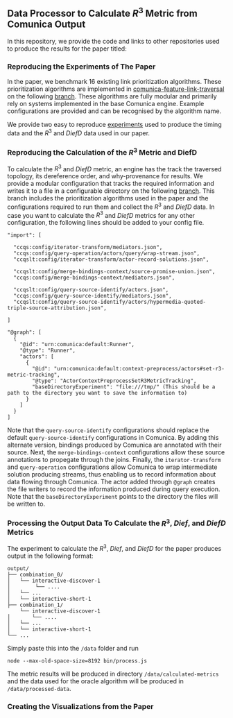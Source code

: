 ## Data Processor to Calculate $R^3$ Metric from Comunica Output

In this repository, we provide the code and links to other repositories used to produce the results for the paper titled: 

### Reproducing the Experiments of The Paper

In the paper, we benchmark 16 existing link prioritization algorithms. These prioritization algorithms are implemented in [comunica-feature-link-traversal](https://github.com/comunica/comunica-feature-link-traversal) on the following [branch](https://github.com/RubenEschauzier/comunica-feature-link-traversal/tree/feature/reimplement-prioritization). These algorithms are fully modular and primarily rely on systems implemented in the base Comunica engine. Example configurations are provided and can be recognised by the algorithm name. 

We provide two easy to reproduce [experiments](https://github.com/RubenEschauzier/link-prioritization-experiments/tree/master) used to produce the timing data and the $R^{3}$ and $DiefD$ data used in our paper.

### Reproducing the Calculation of the $R^3$ Metric and DiefD

To calculate the $R^3$ and $DiefD$ metric, an engine has the track the traversed topology, its dereference order, and why-provenance for results. We provide a modular configuration that tracks the required information and writes it to a file in a configurable directory on the following [branch](https://github.com/RubenEschauzier/comunica-feature-link-traversal/tree/feature/link-prioritization-r3-metric). This branch includes the prioritization algorithms used in the paper and the configurations required to run them and collect the $R^3$ and $DiefD$ data. In case you want to calculate the $R^3$ and $DiefD$ metrics for any other configuration, the following lines should be added to your config file.

```
"import": [
  
  "ccqs:config/iterator-transform/mediators.json",
  "ccqs:config/query-operation/actors/query/wrap-stream.json",
  "ccqslt:config/iterator-transform/actor-record-solutions.json",

  "ccqslt:config/merge-bindings-context/source-promise-union.json",
  "ccqs:config/merge-bindings-context/mediators.json",

  "ccqslt:config/query-source-identify/actors.json",
  "ccqs:config/query-source-identify/mediators.json",
  "ccqslt:config/query-source-identify/actors/hypermedia-quoted-triple-source-attribution.json",

]

"@graph": [
  {
    "@id": "urn:comunica:default:Runner",
    "@type": "Runner",
    "actors": [
      {
        "@id": "urn:comunica:default:context-preprocess/actors#set-r3-metric-tracking",
        "@type": "ActorContextPreprocessSetR3MetricTracking",
        "baseDirectoryExperiment": "file:///tmp/" (This should be a path to the directory you want to save the information to)
      }
    ]
  }
]
```
Note that the `query-source-identify` configurations should replace the default `query-source-identify` configurations in Comunica. By adding this alternate version, bindings produced by Comunica are annotated with their source. Next, the `merge-bindings-context` configurations allow these source annotations to propegate through the joins. Finally, the `iterator-transform` and `query-operation` configurations allow Comunica to wrap intermediate solution producing streams, thus enabling us to record information about data flowing through Comunica. The actor added through `@graph` creates the file writers to record the information produced during query execution. Note that the `baseDirectoryExperiment` points to the directory the files will be written to.

### Processing the Output Data To Calculate the $R^{3}$, $Dief$, and $DiefD$ Metrics

The experiment to calculate the $R^{3}$, $Dief$, and $DiefD$ for the paper produces output in the following format: 

```
output/
├── combination_0/
│   └── interactive-discover-1
│        └── ....
│   └── ...
│   └── interactive-short-1
├── combination_1/
    └── interactive-discover-1
│       └── ....
│   └── ...
│   └── interactive-short-1
└── ...
```
Simply paste this into the `/data` folder and run

```
node --max-old-space-size=8192 bin/process.js
```
The metric results will be produced in directory `/data/calculated-metrics` and the data used for the oracle algorithm will be produced in `/data/processed-data`.

### Creating the Visualizations from the Paper

